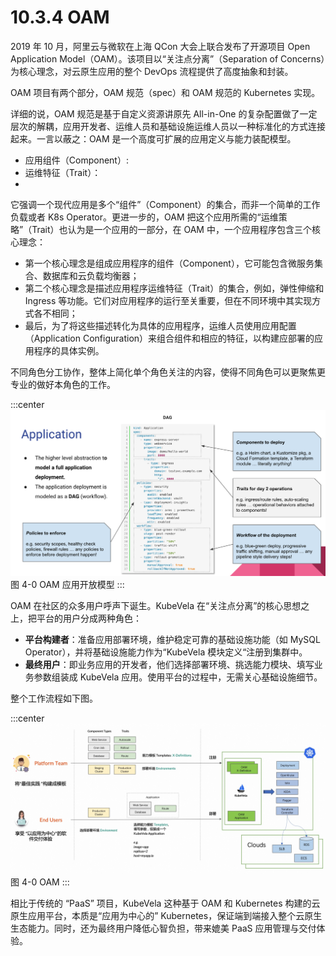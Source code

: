 # 10.3.4 OAM

2019 年 10 月，阿里云与微软在上海 QCon 大会上联合发布了开源项目 Open Application Model（OAM）。该项目以“关注点分离”（Separation of Concerns）为核心理念，对云原生应用的整个 DevOps 流程提供了高度抽象和封装。

OAM 项目有两个部分，OAM 规范（spec）和 OAM 规范的 Kubernetes 实现。

详细的说，OAM 规范是基于自定义资源讲原先 All-in-One 的复杂配置做了一定层次的解耦，应用开发者、运维人员和基础设施运维人员以一种标准化的方式连接起来。一言以蔽之：OAM 是一个高度可扩展的应用定义与能力装配模型。

- 应用组件（Component）:
- 运维特征（Trait）：
- 

它强调一个现代应用是多个“组件”（Component）的集合，而非一个简单的工作负载或者 K8s Operator。更进一步的，OAM 把这个应用所需的“运维策略”（Trait）也认为是一个应用的一部分，在 OAM 中，一个应用程序包含三个核心理念：
- 第一个核心理念是组成应用程序的组件（Component），它可能包含微服务集合、数据库和云负载均衡器；
- 第二个核心理念是描述应用程序运维特征（Trait）的集合，例如，弹性伸缩和 Ingress 等功能。它们对应用程序的运行至关重要，但在不同环境中其实现方式各不相同；
- 最后，为了将这些描述转化为具体的应用程序，运维人员使用应用配置（Application Configuration）来组合组件和相应的特征，以构建应部署的应用程序的具体实例。

不同角色分工协作，整体上简化单个角色关注的内容，使得不同角色可以更聚焦更专业的做好本角色的工作。

:::center
  ![](../assets/OAM-app.png)<br/>
  图 4-0 OAM 应用开放模型
:::

OAM 在社区的众多用户呼声下诞生。KubeVela 在“关注点分离”的核心思想之上，把平台的用户分成两种角色：
- **平台构建者**：准备应用部署环境，维护稳定可靠的基础设施功能（如 MySQL Operator），并将基础设施能力作为“KubeVela 模块定义“注册到集群中。
- **最终用户**：即业务应用的开发者，他们选择部署环境、挑选能力模块、填写业务参数组装成 KubeVela 应用。使用平台的过程中，无需关心基础设施细节。

整个工作流程如下图。

:::center
  ![](../assets/kubevela.jpg)<br/>
  图 4-0 OAM
:::

相比于传统的 “PaaS” 项目，KubeVela 这种基于 OAM 和 Kubernetes 构建的云原生应用平台，本质是“应用为中心的” Kubernetes，保证端到端接入整个云原生生态能力。同时，还为最终用户降低心智负担，带来媲美 PaaS 应用管理与交付体验。

[^1]: https://zh.wikipedia.org/wiki/%E4%BF%A1%E6%81%AF%E7%83%9F%E5%9B%B1